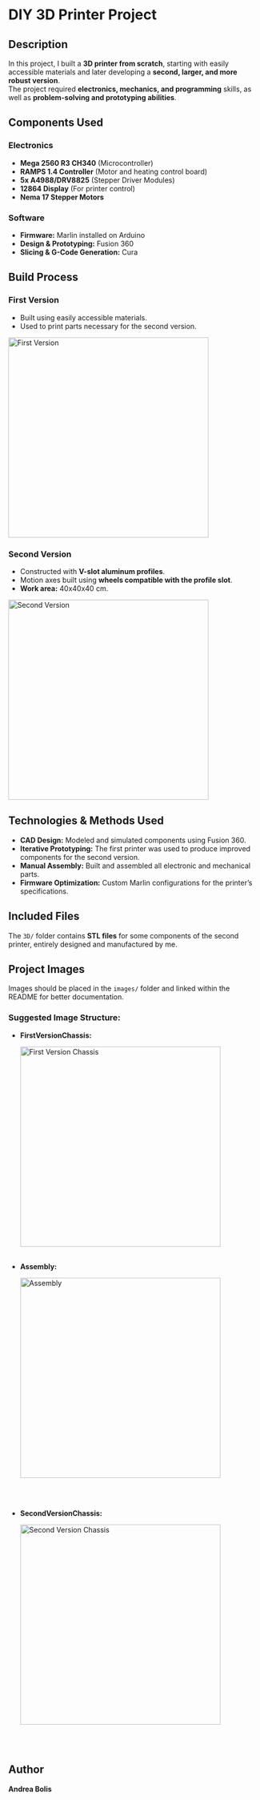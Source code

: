 # DIY 3D Printer Project

## Description
In this project, I built a **3D printer from scratch**, starting with easily accessible materials and later developing a **second, larger, and more robust version**.  
The project required **electronics, mechanics, and programming** skills, as well as **problem-solving and prototyping abilities**.

## Components Used

### Electronics
- **Mega 2560 R3 CH340** (Microcontroller)
- **RAMPS 1.4 Controller** (Motor and heating control board)
- **5x A4988/DRV8825** (Stepper Driver Modules)
- **12864 Display** (For printer control)
- **Nema 17 Stepper Motors**

### Software
- **Firmware:** Marlin installed on Arduino
- **Design & Prototyping:** Fusion 360
- **Slicing & G-Code Generation:** Cura

## Build Process

### First Version
- Built using easily accessible materials.
- Used to print parts necessary for the second version.
<img src="images/firstVersion.jpg" alt="First Version" width="400">

### Second Version
- Constructed with **V-slot aluminum profiles**.
- Motion axes built using **wheels compatible with the profile slot**.
- **Work area:** 40x40x40 cm.
<img src="images/secondVersion.jpg" alt="Second Version" width="400">

## Technologies & Methods Used
- **CAD Design:** Modeled and simulated components using Fusion 360.
- **Iterative Prototyping:** The first printer was used to produce improved components for the second version.
- **Manual Assembly:** Built and assembled all electronic and mechanical parts.
- **Firmware Optimization:** Custom Marlin configurations for the printer’s specifications.

## Included Files
The `3D/` folder contains **STL files** for some components of the second printer, entirely designed and manufactured by me.

## Project Images
Images should be placed in the `images/` folder and linked within the README for better documentation.

### Suggested Image Structure:
  
- **FirstVersionChassis:**
  
   <img src="images/firstVersionChassis.jpg" alt="First Version Chassis" width="400">
  <br><br>
- **Assembly:**
  
   <img src="images/assembly.jpg" alt="Assembly" width="400">
<br><br>
- **SecondVersionChassis:**
  
   <img src="images/secondVersionChassis.jpg" alt="Second Version Chassis" width="400">
<br><br>
## Author
**Andrea Bolis**
